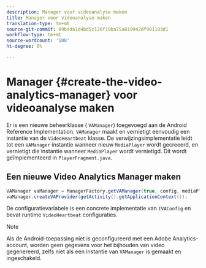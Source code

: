 ```yaml
---
description: Manager voor videoanalyse maken
title: Manager voor videoanalyse maken
translation-type: tm+mt
source-git-commit: 89bdda1d4bd5c126f19ba75a819942df901183d1
workflow-type: tm+mt
source-wordcount: '108'
ht-degree: 0%

---
```



# Manager {#create-the-video-analytics-manager} voor videoanalyse maken

Er is een nieuwe beheerklasse ( `VAManager`) toegevoegd aan de Android Reference Implementation. `VAManager` maakt en vernietigt eenvoudig een instantie van de  `VideoHeartbeat` klasse. De verwijzingsimplementatie leidt tot een `VAManager` instantie wanneer nieuw `MediaPlayer` wordt gecreeerd, en vernietigt die instantie wanneer `MediaPlayer` wordt vernietigd. Dit wordt geïmplementeerd in `PlayerFragment.java`.

## Een nieuwe Video Analytics Manager maken

```java
VAManager vaManager = ManagerFactory.getVAManager(true, config, mediaPlayer);  
vaManager.createVAProvider(getActivity().getApplicationContext()); 
```

De configuratievariabele is een concrete implementatie van `IVAConfig` en bevat runtime `VideoHeartbeat` configuraties.

>[!NOTE]
>
>Als de Android-toepassing niet is geconfigureerd met een Adobe Analytics-account, worden geen gegevens voor het bijhouden van video gegenereerd, zelfs niet als een instantie van `VAManager` is gemaakt en ingeschakeld.

